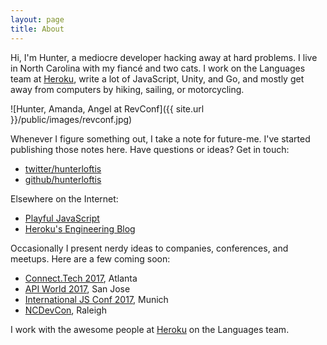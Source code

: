 ```yaml
---
layout: page
title: About
---
```


Hi, I'm Hunter, a mediocre developer hacking away at hard problems.
I live in North Carolina with my fiancé and two cats.
I work on the Languages team at [Heroku](https://heroku.com),
write a lot of JavaScript, Unity, and Go,
and mostly get away from computers by hiking, sailing, or motorcycling.

![Hunter, Amanda, Angel at RevConf]({{ site.url }}/public/images/revconf.jpg)

Whenever I figure something out, I take a note for future-me.
I've started publishing those notes here. Have questions or ideas? Get in touch:

- [twitter/hunterloftis](https://twitter.com/HunterLoftis)
- [github/hunterloftis](https://github.com/hunterloftis)

Elsewhere on the Internet:

- [Playful JavaScript](http://www.playfuljs.com/)
- [Heroku's Engineering Blog](https://blog.heroku.com/node-habits-2016)

Occasionally I present nerdy ideas to companies, conferences, and meetups.
Here are a few coming soon:

- [Connect.Tech 2017](http://connect.tech/), Atlanta
- [API World 2017](https://apiworld2017.sched.com/event/9769b03206acb36f44528f3ff2554f73), San Jose
- [International JS Conf 2017](https://javascript-conference.com/node-js/production-ready-node-js/), Munich
- [NCDevCon](http://ncdevcon.com/), Raleigh

I work with the awesome people at [Heroku](https://heroku.com) on the Languages team.